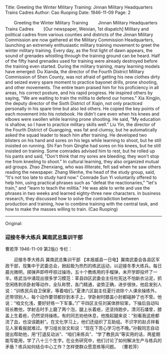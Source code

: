 Title: Greeting the Winter Military Training: Jinnan Military Headquarters Trains Cadres
Author: Cao Ruoping
Date: 1946-11-09
Page: 2

　　Greeting the Winter Military Training
　　Jinnan Military Headquarters Trains Cadres
　　[Our newspaper, Weixian, 1st dispatch] Military and political cadres from various counties and districts of the Jinnan Military Commission are now gathered at the Military Commission Headquarters, launching an extremely enthusiastic military training movement to greet the winter military training. Every day, as the first light of dawn appears, the sound of grenades whistling through the training ground can be heard. Half of the fifty hand grenades used for training were already destroyed before the training even started. During the military training, many learning models have emerged: Du Xianda, the director of the Fourth District Military Commission of Shen County, was not afraid of getting his new clothes dirty and seized every spare moment to practice bayonet drills, prone shooting, and other movements. The entire team praised him for his proficiency in all areas, his correct posture, and his rapid progress. He inspired others by saying, "We are waiting to train the militia to defend our homes." Xia Xingjin, the deputy director of the Sixth District of Xiajin, not only practiced personally in his spare time but also led others. He copied the key points of each movement into his notebook. He didn't care even when his knees and elbows were swollen while learning prone shooting. He said, "My education is shallow, so I have to practice military skills well." Liu Yin, the director of the Fourth District of Guangping, was fat and clumsy, but he automatically asked the squad leader to teach him after training. He developed two blisters on his hand and sores on his legs while learning to shoot, but he still insisted on running. Shi Fan from Qinghe had sores on his knees, but he still insisted on training. Some comrades advised him to rest, but he rolled up his pants and said, "Don't think that my sores are bleeding; they won't stop me from kneeling to shoot." In cultural learning, they also organized mutual aid groups. Zhao Zhenxiang, who was illiterate, felt sad when he saw others reading the newspaper. Zhang Wenhe, the head of the study group, said, "It's not too late to study hard now." Comrade Sun Yi voluntarily offered to help him, using practical phrases such as "defeat the reactionaries," "let's train," and "learn to teach the militia." He was able to write and use the phrases in two weeks and learned eighty-three new characters. In business research, they discussed how to solve the contradiction between production and training, how to combine training with the central task, and how to make the masses willing to train.
                (Cao Ruoping)



<hr /> 

Original: 


### 迎接冬季大练兵  冀南武总集训干部
曹若萍
1946-11-09
第2版()
专栏：

　　迎接冬季大练兵
    冀南武总集训干部
    【本报威县一日电】冀南武委会各县区军政干部，现集中于武委总会，掀起极为热烈的练武运动，以迎接冬季大练兵。每日晨光微明，掷弹声即呼呼掠过操场，五十个教练用的手榴弹，未开学即投坏了一半。练武当中涌现出很多学习模范：莘县四区武委会主任杜宪达不怕新衣沾泥，抓空闲练刺杀卧射等动作，全队称赞，各门精通，姿势正确，进步很快，他启发别人说：“训练民兵自卫保家，等着咱们。”夏津六区副主任夏行进除个人课余操练外，还带领别人，每个动作要领都抄到本子上，学卧射时膝盖小肘都碰肿了也不管。他说：“咱文化浅，要好好练一下军事。”广平四区主任刘寅体胖较笨，下操后自动叫班长教他，学射击时手上磨了两个泡，腿上长着疮，还坚持跑步。清河石燔曾，膝盖上生着疮，仍然坚持操练。有的同志劝他休息，他挽起腿来说：“别看我这疮都流了血，也没误跪射”。在文化学习上，他们还组织了互助组。不识字的赵贞祥看见人家看报就难过。学习组长张文和说：“现在下苦心学习也不晚。”孙毅同志自动提出帮助他，用“打退反动派”、“咱们来练兵”、“学了教民兵”等实用的话，两星期能写能用，学了八十三个生字。在业务研究中，他们讨论了如何解决生产与练兵的矛盾？练兵如何结合中心工作？怎样使群众愿意练等问题。
                （曹若萍）
